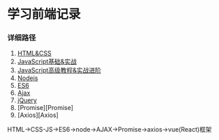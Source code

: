 # 学习前端记录

### 详细路径

1. [HTML&CSS](HTML&CSS)
2. [JavaScript基础&实战](JavaScript基础&实战)
3. [JavaScript高级教程&实战进阶](JavaScript高级教程&实战进阶)
4. [Nodejs](Nodejs)
5. [ES6](ES6)
6. [Ajax](Ajax)
7. [jQuery](jQuery)
8. [Promise][Promise]
8. [Axios][Axios]



HTML->CSS-JS->ES6->node->AJAX->Promise->axios->vue(React)框架

